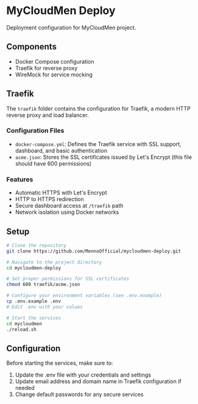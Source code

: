 # MyCloudMen Deploy

Deployment configuration for MyCloudMen project.

## Components

- Docker Compose configuration
- Traefik for reverse proxy
- WireMock for service mocking

## Traefik

The `traefik` folder contains the configuration for Traefik, a modern HTTP reverse proxy and load balancer.

### Configuration Files
- `docker-compose.yml`: Defines the Traefik service with SSL support, dashboard, and basic authentication
- `acme.json`: Stores the SSL certificates issued by Let's Encrypt (this file should have 600 permissions)

### Features
- Automatic HTTPS with Let's Encrypt
- HTTP to HTTPS redirection
- Secure dashboard access at `/traefik` path
- Network isolation using Docker networks

## Setup

```bash
# Clone the repository
git clone https://github.com/MennoOfficial/mycloudmen-deploy.git

# Navigate to the project directory
cd mycloudmen-deploy

# Set proper permissions for SSL certificates
chmod 600 traefik/acme.json

# Configure your environment variables (see .env.example)
cp .env.example .env
# Edit .env with your values

# Start the services
cd mycloudmen
./reload.sh
```

## Configuration

Before starting the services, make sure to:

1. Update the .env file with your credentials and settings
2. Update email address and domain name in Traefik configuration if needed
3. Change default passwords for any secure services 